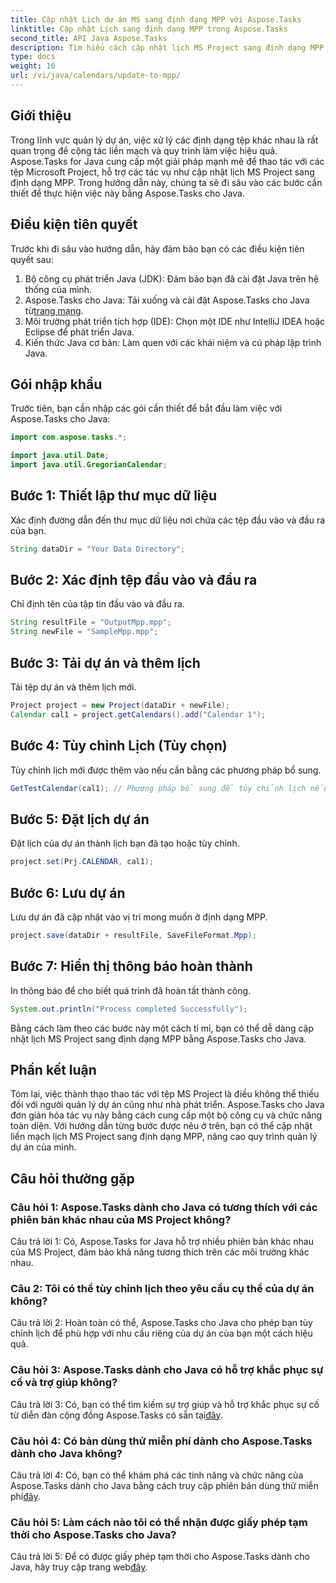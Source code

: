```yaml
---
title: Cập nhật Lịch dự án MS sang định dạng MPP với Aspose.Tasks
linktitle: Cập nhật Lịch sang định dạng MPP trong Aspose.Tasks
second_title: API Java Aspose.Tasks
description: Tìm hiểu cách cập nhật lịch MS Project sang định dạng MPP một cách dễ dàng bằng cách sử dụng Aspose.Tasks cho Java.
type: docs
weight: 16
url: /vi/java/calendars/update-to-mpp/
---
```

## Giới thiệu

Trong lĩnh vực quản lý dự án, việc xử lý các định dạng tệp khác nhau là rất quan trọng để cộng tác liền mạch và quy trình làm việc hiệu quả. Aspose.Tasks for Java cung cấp một giải pháp mạnh mẽ để thao tác với các tệp Microsoft Project, hỗ trợ các tác vụ như cập nhật lịch MS Project sang định dạng MPP. Trong hướng dẫn này, chúng ta sẽ đi sâu vào các bước cần thiết để thực hiện việc này bằng Aspose.Tasks cho Java.

## Điều kiện tiên quyết

Trước khi đi sâu vào hướng dẫn, hãy đảm bảo bạn có các điều kiện tiên quyết sau:

1. Bộ công cụ phát triển Java (JDK): Đảm bảo bạn đã cài đặt Java trên hệ thống của mình.
2.  Aspose.Tasks cho Java: Tải xuống và cài đặt Aspose.Tasks cho Java từ[trang mạng](https://releases.aspose.com/tasks/java/).
3. Môi trường phát triển tích hợp (IDE): Chọn một IDE như IntelliJ IDEA hoặc Eclipse để phát triển Java.
4. Kiến thức Java cơ bản: Làm quen với các khái niệm và cú pháp lập trình Java.

## Gói nhập khẩu

Trước tiên, bạn cần nhập các gói cần thiết để bắt đầu làm việc với Aspose.Tasks cho Java:

```java
import com.aspose.tasks.*;

import java.util.Date;
import java.util.GregorianCalendar;
```

## Bước 1: Thiết lập thư mục dữ liệu

Xác định đường dẫn đến thư mục dữ liệu nơi chứa các tệp đầu vào và đầu ra của bạn.

```java
String dataDir = "Your Data Directory";
```

## Bước 2: Xác định tệp đầu vào và đầu ra

Chỉ định tên của tập tin đầu vào và đầu ra.

```java
String resultFile = "OutputMpp.mpp";
String newFile = "SampleMpp.mpp";
```

## Bước 3: Tải dự án và thêm lịch

Tải tệp dự án và thêm lịch mới.

```java
Project project = new Project(dataDir + newFile);
Calendar cal1 = project.getCalendars().add("Calendar 1");
```

## Bước 4: Tùy chỉnh Lịch (Tùy chọn)

Tùy chỉnh lịch mới được thêm vào nếu cần bằng các phương pháp bổ sung.

```java
GetTestCalendar(cal1); // Phương pháp bổ sung để tùy chỉnh lịch nếu cần
```

## Bước 5: Đặt lịch dự án

Đặt lịch của dự án thành lịch bạn đã tạo hoặc tùy chỉnh.

```java
project.set(Prj.CALENDAR, cal1);
```

## Bước 6: Lưu dự án

Lưu dự án đã cập nhật vào vị trí mong muốn ở định dạng MPP.

```java
project.save(dataDir + resultFile, SaveFileFormat.Mpp);
```

## Bước 7: Hiển thị thông báo hoàn thành

In thông báo để cho biết quá trình đã hoàn tất thành công.

```java
System.out.println("Process completed Successfully");
```

Bằng cách làm theo các bước này một cách tỉ mỉ, bạn có thể dễ dàng cập nhật lịch MS Project sang định dạng MPP bằng Aspose.Tasks cho Java.

## Phần kết luận

Tóm lại, việc thành thạo thao tác với tệp MS Project là điều không thể thiếu đối với người quản lý dự án cũng như nhà phát triển. Aspose.Tasks cho Java đơn giản hóa tác vụ này bằng cách cung cấp một bộ công cụ và chức năng toàn diện. Với hướng dẫn từng bước được nêu ở trên, bạn có thể cập nhật liền mạch lịch MS Project sang định dạng MPP, nâng cao quy trình quản lý dự án của mình.

## Câu hỏi thường gặp

### Câu hỏi 1: Aspose.Tasks dành cho Java có tương thích với các phiên bản khác nhau của MS Project không?

Câu trả lời 1: Có, Aspose.Tasks for Java hỗ trợ nhiều phiên bản khác nhau của MS Project, đảm bảo khả năng tương thích trên các môi trường khác nhau.

### Câu 2: Tôi có thể tùy chỉnh lịch theo yêu cầu cụ thể của dự án không?

Câu trả lời 2: Hoàn toàn có thể, Aspose.Tasks cho Java cho phép bạn tùy chỉnh lịch để phù hợp với nhu cầu riêng của dự án của bạn một cách hiệu quả.

### Câu hỏi 3: Aspose.Tasks dành cho Java có hỗ trợ khắc phục sự cố và trợ giúp không?

 Câu trả lời 3: Có, bạn có thể tìm kiếm sự trợ giúp và hỗ trợ khắc phục sự cố từ diễn đàn cộng đồng Aspose.Tasks có sẵn tại[đây](https://forum.aspose.com/c/tasks/15).

### Câu hỏi 4: Có bản dùng thử miễn phí dành cho Aspose.Tasks dành cho Java không?

 Câu trả lời 4: Có, bạn có thể khám phá các tính năng và chức năng của Aspose.Tasks dành cho Java bằng cách truy cập phiên bản dùng thử miễn phí[đây](https://releases.aspose.com/).

### Câu hỏi 5: Làm cách nào tôi có thể nhận được giấy phép tạm thời cho Aspose.Tasks cho Java?

 Câu trả lời 5: Để có được giấy phép tạm thời cho Aspose.Tasks dành cho Java, hãy truy cập trang web[đây](https://purchase.aspose.com/temporary-license/).